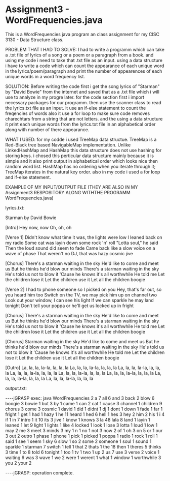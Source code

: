 # Assignment3 - WordFrequencies.java

This is a  WordFrequencies java program an class assignment for my CISC 3130 - Data Structure class. 

PROBLEM THAT I HAD TO SOLVE: 
I had to write a programm which can take a .txt file of lyrics of a song or a poem or a paragraph from a book. and using my code i need to take that .txt file as an input. using a data structure i have to write a code which can count the appearance of each unique word in the lyrics/poem/paragraph and print the number of appearences of each unique words in a word frequency list. 

SOLUTION:
Before writing the code first i get the song lyrics of "Starman" by "David Bowie" from the internet and saved that as a .txt file which i will use to analyze in my progre later. for the code section first i import necessary packages for our programm. then use the scanner class to read the lyrics.txt file as an input. it use an if-else statement to count the freqencies of words also it use a for loop to make sure code removes charechtars from a string that are not letters. and the using a data structure it print each unique words from the lyrics.txt file in an alphabetical order along with number of there appearance.

WHAT I USED:
for my codde i used TreeMap data structue. TreeMap is a Red-Black tree based NavigableMap implementation. Unlike LinkedHashMap and HashMap this data structure does not use hashing for storing keys. i chosed this perticular data structure mainly because it is simple and it also print output in alphabetical order which looks nice then random word list. HashMap has no ordering when you iterate through it; TreeMap iterates in the natural key order. also in my code i used a for loop and if-else statement. 

EXAMPLE OF MY INPUT/OUTPUT FILE (THEY ARE ALSO IN MY Assignment3 RESPOSITORY ALONG WITHTHE PROGRAMM WordFrequencies.java)

lyrics.txt:

Starman 
by David Bowie

[Intro]
Hey now, now
Oh, oh, oh

[Verse 1]
Didn't know what time it was, the lights were low
I leaned back on my radio
Some cat was layin down some rock 'n' roll
"Lotta soul," he said
Then the loud sound did seem to fade
Came back like a slow voice on a wave of phase
That weren't no DJ, that was hazy cosmic jive

[Chorus]
There's a starman waiting in the sky
He'd like to come and meet us
But he thinks he'd blow our minds
There's a starman waiting in the sky
He's told us not to blow it
'Cause he knows it's all worthwhile
He told me
Let the children lose it
Let the children use it
Let all the children boogie

[Verse 2]
I had to phone someone so I picked on you
Hey, that's far out, so you heard him too
Switch on the TV, we may pick him up on channel two
Look out your window, I can see his light
If we can sparkle he may land tonight
Don't tell your poppa or he'll get us locked up in fright

[Chorus]
There's a starman waiting in the sky
He'd like to come and meet us
But he thinks he'd blow our minds
There's a starman waiting in the sky
He's told us not to blow it
'Cause he knows it's all worthwhile
He told me
Let the children lose it
Let the children use it
Let all the children boogie

[Chorus]
Starman waiting in the sky
He'd like to come and meet us
But he thinks he'd blow our minds
There's a starman waiting in the sky
He's told us not to blow it
'Cause he knows it's all worthwhile
He told me
Let the children lose it
Let the children use it
Let all the children boogie

[Outro]
La, la, la, la-la, la, la, la
La, la, la, la-la, la, la, la
La, la, la, la-la, la, la, la
La, la, la, la-la, la, la, la
La, la, la, la-la, la, la, la
La, la, la, la-la, la, la, la
La, la, la, la-la, la, la, la
La, la, la, la-la, la, la, la

output.txt:

 ----jGRASP exec: java WordFrequencies
                                        2
 a                                      7
 all                                    6
 and                                    3
 back                                   2
 blow                                   6
 boogie                                 3
 bowie                                  1
 but                                    3
 by                                     1
 came                                   1
 can                                    2
 cat                                    1
 cause                                  3
 channel                                1
 children                               9
 chorus                                 3
 come                                   3
 cosmic                                 1
 david                                  1
 did                                    1
 didnt                                  1
 dj                                     1
 dont                                   1
 down                                   1
 fade                                   1
 far                                    1
 fright                                 1
 get                                    1
 had                                    1
 hazy                                   1
 he                                    11
 heard                                  1
 hed                                    6
 hell                                   1
 hes                                    3
 hey                                    2
 him                                    2
 his                                    1
 i                                      4
 if                                     1
 in                                     7
 intro                                  1
 it                                    10
 its                                    3
 jive                                   1
 know                                   1
 knows                                  3
 la                                    48
 lala                                   8
 land                                   1
 layin                                  1
 leaned                                 1
 let                                    9
 light                                  1
 lights                                 1
 like                                   4
 locked                                 1
 look                                   1
 lose                                   3
 lotta                                  1
 loud                                   1
 low                                    1
 may                                    2
 me                                     3
 meet                                   3
 minds                                  3
 my                                     1
 n                                      1
 no                                     1
 not                                    3
 now                                    2
 of                                     1
 oh                                     3
 on                                     5
 or                                     1
 our                                    3
 out                                    2
 outro                                  1
 phase                                  1
 phone                                  1
 pick                                   1
 picked                                 1
 poppa                                  1
 radio                                  1
 rock                                   1
 roll                                   1
 said                                   1
 see                                    1
 seem                                   1
 sky                                    6
 slow                                   1
 so                                     2
 some                                   2
 someone                                1
 soul                                   1
 sound                                  1
 sparkle                                1
 starman                                7
 switch                                 1
 tell                                   1
 that                                   2
 thats                                  1
 the                                   18
 then                                   1
 theres                                 5
 thinks                                 3
 time                                   1
 to                                     8
 told                                   6
 tonight                                1
 too                                    1
 tv                                     1
 two                                    1
 up                                     2
 us                                     7
 use                                    3
 verse                                  2
 voice                                  1
 waiting                                6
 was                                    3
 wave                                   1
 we                                     2
 were                                   1
 werent                                 1
 what                                   1
 window                                 1
 worthwhile                             3
 you                                    2
 your                                   2
 
  ----jGRASP: operation complete.
